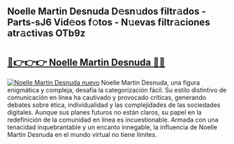 ## Noelle Martin Desnuda D𝚎sn𝚞dos filtr𝚊dos - Parts-sJ6 Vid𝚎os f𝚘tos - N𝚞evas filtr𝚊ciones atr𝚊ctivas OTb9z

# <h2><a href="http://mb6y9wv.tromn.icu/?c=Noelle+Martin+Desnuda">🔗👉👉👉 Noelle Martin Desnuda 🔗🔗</a></h2>

[![Noelle Martin Desnuda nuevo](https://i.imgur.com/pEAQMta.gif)](http://mb6y9wv.tromn.icu/?c=Noelle+Martin+Desnuda)
Noelle Martin Desnuda, una figura enigmática y compleja, desafía la categorización fácil. Su estilo distintivo de comunicación en línea ha cautivado y provocado críticas, generando debates sobre ética, individualidad y las complejidades de las sociedades digitales. Aunque sus planes futuros no están claros, su papel en la redefinición de la comunidad en línea es incuestionable. Armada con una tenacidad inquebrantable y un encanto innegable, la influencia de Noelle Martin Desnuda en el mundo virtual no tiene límites.
